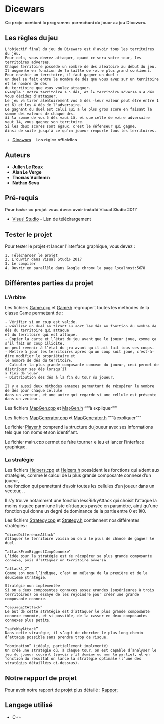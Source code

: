 # Dicewars

Ce projet contient le programme permettant de jouer au jeu Dicewars.

## Les règles du jeu

```
L'objectif final du jeu du Dicewars est d'avoir tous les territoires du jeu.
Pour cela, vous devrez attaquer, quand ce sera votre tour, les territoires adverses.
Chaque territoire possède un nombre de dés aléatoire au début du jeu.
Il augmente en fonction de la taille de votre plus grand continent.
Pour envahir un territoire, il faut gagner un duel :
un duel se fait entre le nombre de dés que vous avez sur un territoire et le nombre de dés  
du territoire que vous voulez attaquer.
Exemple : Votre territoire a 5 dés, et le territoire adverse a 4 dés. Vous décidez d'attaquer.
Le jeu va tirer aléatoirement vos 5 dés (leur valeur peut être entre 1 et 6) et les 4 dés de l'adversaire.
Le gagnant du duel est celui qui a le plus gros score en faisant la somme des valeurs de chaque dés.
Si la somme de vos 5 dés vaut 15, et que celle de votre adversaire vaut 14, vous gagnez son territoire.
Si les deux scores sont égaux, c'est le défenseur qui gagne.
Ainsi de suite jusqu'à ce qu'un joueur remporte tous les territoires.

```

* [Dicewars](http://www.794point8.com/blog/dice-wars) - Les règles officielles



## Auteurs

* **Julien Le Roux**
* **Alan Le Verge**
*  **Thomas Vuillemin**
*  **Nathan Seva**


## Pré-requis

Pour tester ce projet, vous devez avoir installé Visual Studio 2017

* [Visual Studio](https://visualstudio.microsoft.com/fr/downloads/) - Lien de téléchargement

## Tester le projet

Pour tester le projet et lancer l'interface graphique, vous devez :

```
1. Télécharger le projet
2. L'ouvrir dans Visual Studio 2017
3. Le compiler
4. Ouvrir en parallèle dans Google chrome la page localhost:5678
```

## Différentes parties du projet


### L'Arbitre


Les fichiers [Game.cpp](https://gitlab.univ-nantes.fr/projets6_dicewars/dicewars/blob/develop/Arbitre/src/Game.cpp) et [Game.h](https://gitlab.univ-nantes.fr/projets6_dicewars/dicewars/blob/develop/Arbitre/src/Game.h) regroupent toutes les méthodes de la classe Game permettant de :

```
- Vérifier si un coup est valide.
- Réaliser un duel en tirant au sort les dés en fonction du nombre de dés du territoire qui attaque  
et du territoire qui est attaqué.  
- Copier la carte et l’état du jeu avant que le joueur joue, comme ça s’il fait un coup illicite,  
on peut revenir à l’état du jeu avant qu’il ait fait tous ses coups.  
- Mettre à jour les territoires après qu’un coup soit joué, c’est-à-dire modifier le propriétaire et  
le nombre de dés du territoire.
- Calculer la plus grande composante connexe du joueur, ceci permet de distribuer ses dés lorsqu’il  
a fini de jouer.
- Distribution des dés à la fin du tour du joueur.

Il y a aussi deux méthodes annexes permettant de récupérer le nombre de dés pour chaque cellule  
dans un vecteur, et une autre qui regarde si une cellule est présente dans un vecteur.

```

Les fichiers [MapGen.cpp](https://gitlab.univ-nantes.fr/projets6_dicewars/dicewars/blob/develop/Arbitre/src/MapGen.cpp) et [MapGen.h](https://gitlab.univ-nantes.fr/projets6_dicewars/dicewars/blob/develop/Arbitre/src/MapGen.h) “””à expliquer”””

Les fichiers [MapGenerator.cpp](https://gitlab.univ-nantes.fr/projets6_dicewars/dicewars/blob/develop/Arbitre/src/MapGen.cpp) et [MapGenerator.h](https://gitlab.univ-nantes.fr/projets6_dicewars/dicewars/blob/develop/Arbitre/src/MapGen.h) “””à expliquer”””

Le fichier [Player.h](https://gitlab.univ-nantes.fr/projets6_dicewars/dicewars/blob/develop/Arbitre/src/Player.h) comprend la structure du joueur avec ses informations tels que son noms et son identifiant.

Le fichier [main.cpp](https://gitlab.univ-nantes.fr/projets6_dicewars/dicewars/blob/develop/Arbitre/src/main.cpp) permet de faire tourner le jeu et lancer l’interface graphique.


### La stratégie

Les fichiers [Helpers.cpp](https://gitlab.univ-nantes.fr/projets6_dicewars/dicewars/blob/develop/Strategie/src/Helpers.cpp) et [Helpers.h](https://gitlab.univ-nantes.fr/projets6_dicewars/dicewars/blob/develop/Strategie/src/Helpers.h) possèdent les fonctions qui aident aux stratégies, comme le calcul de la plus grande composante connexe d’un joueur,  
une fonction qui permettant d’avoir toutes les cellules d’un joueur dans un vecteur,...

Il s’y trouve notamment une fonction lessRiskyAttack qui choisit l’attaque la moins risquée parmi une liste d’attaques passée en paramètre, ainsi qu'une fonction qui donne un degré de dominance de la partie entre 0 et 100.

Les fichiers [Strategy.cpp](https://gitlab.univ-nantes.fr/projets6_dicewars/dicewars/blob/develop/Strategie/src/Strategy.cpp) et [Strategy.h](https://gitlab.univ-nantes.fr/projets6_dicewars/dicewars/blob/develop/Strategie/src/Strategy.h) contiennent nos différentes stratégies :

```
“dicesDifferenceAttack”
Attaquer le territoire voisin où on a le plus de chance de gagner le duel.  

“attackFromBiggestCompConnexe”
L’idée pour la stratégie est de récupérer sa plus grande composante connexe, puis d’attaquer un territoire adverse.

“attack1_2”
Comme son nom l’indique, c’est un mélange de la première et de la deuxième stratégie.

Stratégie non implémentée
Si on a deux composantes connexes assez grandes (supérieures à trois territoires) on essaye de les rejoindre pour créer une grande composante connexe.

“cassageCCAttack”
Le but de cette stratégie est d’attaquer le plus grande composante connexe ennemie, et si possible, de la casser en deux composantes connexes plus petite.

“safeWayAttack”
Dans cette stratégie, il s’agit de chercher le plus long chemin d’attaque possible sans prendre trop de risque.

“domination” (idéale, partiellement implémenté)
On créé une stratégie où, à chaque tour, on est capable d’analyser le jeu du joueur courant (savoir s’il domine ou non la partie), et en fonction du résultat on lance la stratégie optimale (l’une des stratégies détaillées ci-dessous).
```

## Notre rapport de projet

Pour avoir notre rapport de projet plus détaillé : [Rapport](https://docs.google.com/document/d/189ypjKlqyxrxtVD1_HTdlzUvnNvy0t8Gpy9gTokVIAU/edit?usp=sharing)

## Langage utilisé

* C++
